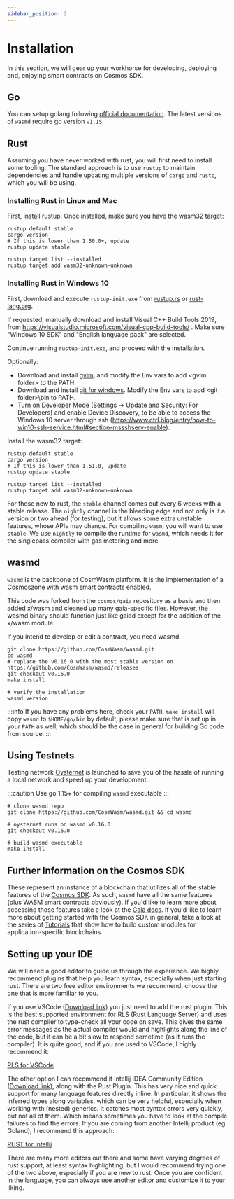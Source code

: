 ```yaml
---
sidebar_position: 2
---
```


# Installation

In this section, we will gear up your workhorse for developing, deploying and, enjoying smart contracts on Cosmos SDK.

## Go

You can setup golang following [official documentation](https://github.com/golang/go/wiki#working-with-go). The latest
versions of `wasmd`
require go version `v1.15`.

## Rust

Assuming you have never worked with rust, you will first need to install some tooling. The standard approach is to
use `rustup` to maintain dependencies and handle updating multiple versions of
`cargo` and `rustc`, which you will be using.

### Installing Rust in Linux and Mac

First, [install rustup](https://rustup.rs/). Once installed, make sure you have the wasm32 target:

```shell
rustup default stable
cargo version
# If this is lower than 1.50.0+, update
rustup update stable

rustup target list --installed
rustup target add wasm32-unknown-unknown
```

### Installing Rust in Windows 10

First, download and execute `rustup-init.exe` from [rustup.rs](https://rustup.rs/)
or [rust-lang.org](https://www.rust-lang.org/tools/install).

If requested, manually download and install Visual C++ Build Tools 2019,
from https://visualstudio.microsoft.com/visual-cpp-build-tools/ . Make sure "Windows 10 SDK" and "English language pack"
are selected.

Continue running `rustup-init.exe`, and proceed with the installation.

Optionally:

- Download and install [gvim](https://www.vim.org/download.php#pc), and modify the Env vars to add \<gvim folder\> to
  the PATH.
- Download and install [git for windows](https://git-scm.com/download/win). Modify the Env vars to add \<git
  folder\>\bin to PATH.
- Turn on Developer Mode (Settings -> Update and Security: For Developers) and enable Device Discovery, to be able to
  access the Windows 10 server through
  ssh (https://www.ctrl.blog/entry/how-to-win10-ssh-service.html#section-mssshserv-enable).

Install the wasm32 target:

```shell
rustup default stable
cargo version
# If this is lower than 1.51.0, update
rustup update stable

rustup target list --installed
rustup target add wasm32-unknown-unknown
```

For those new to rust, the `stable` channel comes out every 6 weeks with a stable release. The `nightly` channel is the
bleeding edge and not only is it a version or two ahead (for testing), but it allows some extra unstable features, whose
APIs may change. For compiling `wasm`, you will want to use `stable`. We use `nightly` to compile the runtime
for `wasmd`, which needs it for the singlepass compiler with gas metering and more.

## wasmd

`wasmd` is the backbone of CosmWasm platform. It is the implementation of a Cosmoszone with wasm smart contracts
enabled.

This code was forked from the `cosmos/gaia` repository as a basis and then added x/wasm and cleaned up many
gaia-specific files. However, the wasmd binary should function just like gaiad except for the addition of the x/wasm
module.

If you intend to develop or edit a contract, you need wasmd.

```shell
git clone https://github.com/CosmWasm/wasmd.git
cd wasmd
# replace the v0.16.0 with the most stable version on https://github.com/CosmWasm/wasmd/releases
git checkout v0.16.0
make install

# verify the installation
wasmd version
```

:::info
 If you have any problems here, check your `PATH`. `make install` will copy `wasmd` to
`$HOME/go/bin` by default, please make sure that is set up in your `PATH` as well, which should be the case in general
for building Go code from source.
:::

## Using Testnets

Testing network [Oysternet](https://github.com/CosmWasm/testnets/tree/master/oysternet-1) is launched to save you of the
hassle of running a local network and speed up your development.

:::caution
Use go 1.15+ for compiling `wasmd` executable
:::

```shell
# clone wasmd repo
git clone https://github.com/CosmWasm/wasmd.git && cd wasmd

# oysternet runs on wasmd v0.16.0
git checkout v0.16.0

# build wasmd executable
make install
```

## Further Information on the Cosmos SDK

These represent an instance of a blockchain that utilizes all of the stable features of
the [Cosmos SDK](https://github.com/cosmos/cosmos-sdk). As such, `wasmd` have all the same features (plus WASM smart
contracts obviously). If you'd like to learn more about accessing those features take a look at
the [Gaia docs](https://github.com/cosmos/gaia/tree/main/docs/gaia-tutorials). If you'd like to learn more about getting
started with the Cosmos SDK in general, take a look at the series of
[Tutorials](https://tutorials.cosmos.network/) that show how to build custom modules for application-specific
blockchains.

## Setting up your IDE

We will need a good editor to guide us through the experience. We highly recommend plugins that help you learn syntax,
especially when just starting rust. There are two free editor environments we recommend, choose the one that is more
familiar to you.

If you use VSCode ([Download link](https://code.visualstudio.com/download)) you just need to add the rust plugin. This
is the best supported environment for RLS (Rust Language Server) and uses the rust compiler to type-check all your code
on save. This gives the same error messages as the actual compiler would and highlights along the line of the code, but
it can be a bit slow to respond sometime (as it runs the compiler). It is quite good, and if you are used to VSCode, I
highly recommend it:

[RLS for VSCode](https://marketplace.visualstudio.com/items?itemName=rust-lang.rust)

The other option I can recommend it Intellij IDEA Community
Edition ([Download link](https://www.jetbrains.com/idea/download/)), along with the Rust Plugin. This has very nice and
quick support for many language features directly inline. In particular, it shows the inferred types along variables,
which can be very helpful, especially when working with (nested) generics. It catches most syntax errors very quickly,
but not all of them. Which means sometimes you have to look at the compile failures to find the errors. If you are
coming from another Intellij product (eg. Goland), I recommend this approach:

[RUST for Intellij](https://intellij-rust.github.io/)

There are many more editors out there and some have varying degrees of rust support, at least syntax highlighting, but I
would recommend trying one of the two above, especially if you are new to rust. Once you are confident in the language,
you can always use another editor and customize it to your liking.

